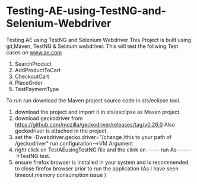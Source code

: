 # Testing-AE-using-TestNG-and-Selenium-Webdriver
Testing AE using TestNG and Selenium Webdriver
This Project is built using git,Maven, TestNG & Selinum webdriver.
This will test the follwing Test cases on www.ae.com
1. SearchProduct
2. AddProductToCart
3. CheckoutCart
4. PlaceOrder
5. TestPaymentType


To run run download the Maven project source code in sts/eclipse tool.
1. download the project and import it in sts/esclipse as Maven project.
2. download geckodriver from https://github.com/mozilla/geckodriver/releases/tag/v0.26.0 Also geckodriver is attached in the project.
3. set the -Dwebdriver.gecko.driver="/change /this to your path of /geckodriver" run configuration-->VM Argument
4. right click on TestAEusingTestNG file and the clink on ----- run As------->TestNG test.
5. ensure firefox browser is installed in your system and is recommended to close firefox browser prior to run the application (As I have seen timeout,memory consumption issue )



